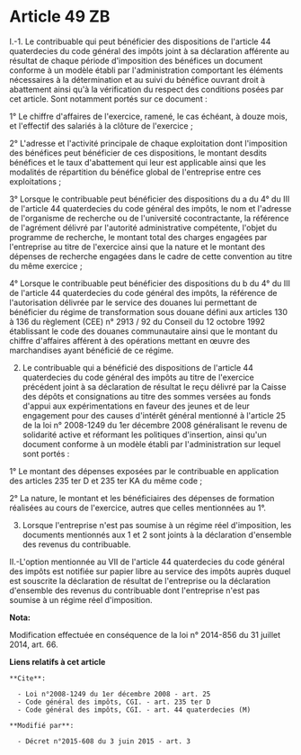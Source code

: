 # Article 49 ZB

I.-1. Le contribuable qui peut bénéficier des dispositions de l'article 44 quaterdecies du code général des impôts joint à sa
déclaration afférente au résultat de chaque période d'imposition des bénéfices un document conforme à un modèle établi par
l'administration comportant les éléments nécessaires à la détermination et au suivi du bénéfice ouvrant droit à abattement
ainsi qu'à la vérification du respect des conditions posées par cet article. Sont notamment portés sur ce document : 

1° Le chiffre d'affaires de l'exercice, ramené, le cas échéant, à douze mois, et l'effectif des salariés à la clôture de
l'exercice ; 

2° L'adresse et l'activité principale de chaque exploitation dont l'imposition des bénéfices peut bénéficier de ces
dispositions, le montant desdits bénéfices et le taux d'abattement qui leur est applicable ainsi que les modalités de
répartition du bénéfice global de l'entreprise entre ces exploitations ; 

3° Lorsque le contribuable peut bénéficier des dispositions du a du 4° du III de l'article 44 quaterdecies du code général
des impôts, le nom et l'adresse de l'organisme de recherche ou de l'université cocontractante, la référence de l'agrément
délivré par l'autorité administrative compétente, l'objet du programme de recherche, le montant total des charges engagées
par l'entreprise au titre de l'exercice ainsi que la nature et le montant des dépenses de recherche engagées dans le cadre de
cette convention au titre du même exercice ; 

4° Lorsque le contribuable peut bénéficier des dispositions du b du 4° du III de l'article 44 quaterdecies du code général
des impôts, la référence de l'autorisation délivrée par le service des douanes lui permettant de bénéficier du régime de
transformation sous douane défini aux articles 130 à 136 du règlement (CEE) n° 2913 / 92 du Conseil du 12 octobre 1992
établissant le code des douanes communautaire ainsi que le montant du chiffre d'affaires afférent à des opérations mettant en
œuvre des marchandises ayant bénéficié de ce régime. 

2. Le contribuable qui a bénéficié des dispositions de l'article 44 quaterdecies du code général des impôts au titre de
l'exercice précédent joint à sa déclaration de résultat le reçu délivré par la Caisse des dépôts et consignations au titre
des sommes versées au fonds d'appui aux expérimentations en faveur des jeunes et de leur engagement pour des causes d'intérêt
général mentionné à l'article 25 de la loi n° 2008-1249 du 1er décembre 2008 généralisant le revenu de solidarité active et
réformant les politiques d'insertion, ainsi qu'un document conforme à un modèle établi par l'administration sur lequel sont
portés : 

1° Le montant des dépenses exposées par le contribuable en application des articles 235 ter D et 235 ter KA du même code ; 

2° La nature, le montant et les bénéficiaires des dépenses de formation réalisées au cours de l'exercice, autres que celles
mentionnées au 1°. 

3. Lorsque l'entreprise n'est pas soumise à un régime réel d'imposition, les documents mentionnés aux 1 et 2 sont joints à la
déclaration d'ensemble des revenus du contribuable. 

II.-L'option mentionnée au VII de l'article 44 quaterdecies du code général des impôts est notifiée sur papier libre au
service des impôts auprès duquel est souscrite la déclaration de résultat de l'entreprise ou la déclaration d'ensemble des
revenus du contribuable dont l'entreprise n'est pas soumise à un régime réel d'imposition.

**Nota:**

Modification effectuée en conséquence de la loi n° 2014-856 du 31 juillet 2014, art. 66.

**Liens relatifs à cet article**

	**Cite**:

	  - Loi n°2008-1249 du 1er décembre 2008 - art. 25
	  - Code général des impôts, CGI. - art. 235 ter D
	  - Code général des impôts, CGI. - art. 44 quaterdecies (M)

	**Modifié par**:

	  - Décret n°2015-608 du 3 juin 2015 - art. 3
